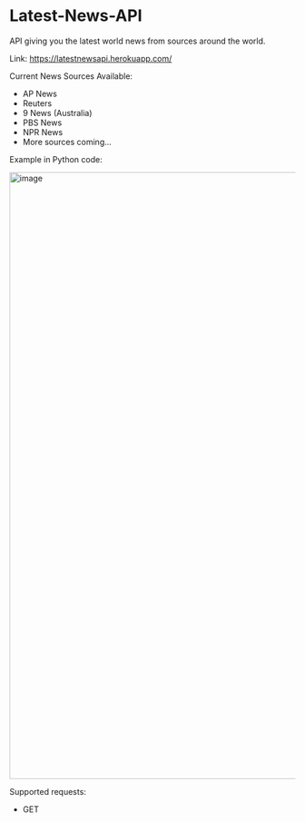 # Latest-News-API
API giving you the latest world news from sources around the world.

Link: https://latestnewsapi.herokuapp.com/

Current News Sources Available:

- AP News
- Reuters
- 9 News (Australia)
- PBS News
- NPR News
- More sources coming...

Example in Python code:

<img width="1070" alt="image" src="https://user-images.githubusercontent.com/78077697/151693432-c93140fe-deb6-4b48-a9dd-cc95db70aeb0.png">

Supported requests:

* GET
